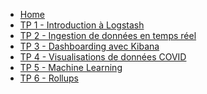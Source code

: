 * [Home](/)
* [TP 1 - Introduction à Logstash](/tps/tp-1.md)
* [TP 2 - Ingestion de données en temps réel](/tps/tp-2.md)
* [TP 3 - Dashboarding avec Kibana](/tps/tp-3.md)
* [TP 4 - Visualisations de données COVID](/tps/tp-4.md)
* [TP 5 - Machine Learning](/tps/tp-5.md)
* [TP 6 - Rollups](/tps/tp-6.md)
<!-- * [TP 7 - Canvas](/tps/tp-7.md)
* [TP 8 - TP Noté](/tps/tp-note-2.md)
* [TP 7 - TP Noté](/tps/tp-note.md)
* [TP bonus 1 - Installation ELK local](/tps/tp-bonus.md)
* [TP bonus 2 - Elasticsearch queries](/tps/tp-bonus-2.md)
--> 